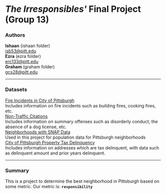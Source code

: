# ***The Irresponsibles'* Final Project** (Group 13)
### Authors
**Ishaan** (ishaan folder) <br> isb53@pitt.edu <br>
**Ezra** (ezra folder) <br> erc133@pitt.edu <br>
**Graham** (graham folder) <br> gcs28@pitt.edu <br>
***
### Datasets
[Fire Incidents in City of Pittsburgh](https://data.wprdc.org/dataset/fire-incidents-in-city-of-pittsburgh) <br>
Includes information on fire incidents such as building fires, cooking fires, etc. <br>
[Non-Traffic Citations](https://data.wprdc.org/dataset/non-traffic-citations) <br>
Includes information on summary offenses such as disorderly conduct, the absence of a dog license, etc. <br>
[Neighborhoods with SNAP Data](https://data.wprdc.org/dataset/neighborhoods-with-snap-data) <br>
Used in this project for population data for Pittsburgh neighborhoods <br>
[City of Pittsburgh Property Tax Delinquency](https://data.wprdc.org/dataset/city-of-pittsburgh-property-tax-delinquency) <br>
Includes information on addresses which are tax delinquent, with data such as delinquent amount and prior years delinquent. 
***
### Summary
This is a project to determine the best neighborhood in Pittsburgh based on some metric. Our metric is: **`responsibility`**
